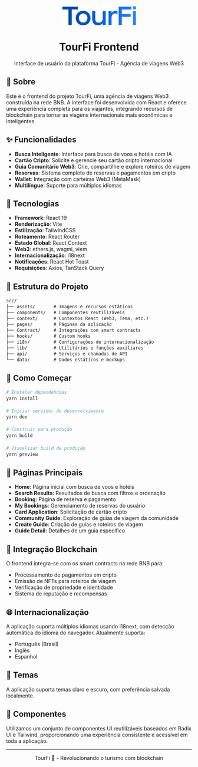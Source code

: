 <div align="center">
  <img src="./public/images/tourfi_logo_azul.png" alt="TourFi Logo" width="200"/>
  <h1>TourFi Frontend</h1>
  <p>Interface de usuário da plataforma TourFi - Agência de viagens Web3</p>
</div>

## 📱 Sobre

Este é o frontend do projeto TourFi, uma agência de viagens Web3 construída na rede BNB. A interface foi desenvolvida com React e oferece uma experiência completa para os viajantes, integrando recursos de blockchain para tornar as viagens internacionais mais econômicas e inteligentes.

## ✨ Funcionalidades

- **Busca Inteligente**: Interface para busca de voos e hotéis com IA
- **Cartão Cripto**: Solicite e gerencie seu cartão cripto internacional
- **Guia Comunitário Web3**: Crie, compartilhe e explore roteiros de viagem
- **Reservas**: Sistema completo de reservas e pagamentos em cripto
- **Wallet**: Integração com carteiras Web3 (MetaMask)
- **Multilíngue**: Suporte para múltiplos idiomas

## 🔧 Tecnologias

- **Framework**: React 19
- **Renderização**: Vite
- **Estilização**: TailwindCSS
- **Roteamento**: React Router
- **Estado Global**: React Context
- **Web3**: ethers.js, wagmi, viem
- **Internacionalização**: i18next
- **Notificações**: React Hot Toast
- **Requisições**: Axios, TanStack Query

## 📂 Estrutura do Projeto

```
src/
├── assets/       # Imagens e recursos estáticos
├── components/   # Componentes reutilizáveis
├── context/      # Contextos React (Web3, Tema, etc.)
├── pages/        # Páginas da aplicação
├── Contract/     # Integrações com smart contracts
├── hooks/        # Custom hooks
├── i18n/         # Configurações de internacionalização
├── lib/          # Utilitários e funções auxiliares
├── api/          # Serviços e chamadas de API
└── data/         # Dados estáticos e mockups
```

## 🚀 Como Começar

```bash
# Instalar dependências
yarn install

# Iniciar servidor de desenvolvimento
yarn dev

# Construir para produção
yarn build

# Visualizar build de produção
yarn preview
```

## 📱 Páginas Principais

- **Home**: Página inicial com busca de voos e hotéis
- **Search Results**: Resultados de busca com filtros e ordenação
- **Booking**: Página de reserva e pagamento
- **My Bookings**: Gerenciamento de reservas do usuário
- **Card Application**: Solicitação de cartão cripto
- **Community Guide**: Exploração de guias de viagem da comunidade
- **Create Guide**: Criação de guias e roteiros de viagem
- **Guide Detail**: Detalhes de um guia específico

## 🔗 Integração Blockchain

O frontend integra-se com os smart contracts na rede BNB para:
- Processamento de pagamentos em cripto
- Emissão de NFTs para roteiros de viagem
- Verificação de propriedade e identidade
- Sistema de reputação e recompensas

## 🌐 Internacionalização

A aplicação suporta múltiplos idiomas usando i18next, com detecção automática do idioma do navegador. Atualmente suporta:
- Português (Brasil)
- Inglês
- Espanhol

## 🎨 Temas

A aplicação suporta temas claro e escuro, com preferência salvada localmente.

## 🧩 Componentes

Utilizamos um conjunto de componentes UI reutilizáveis baseados em Radix UI e Tailwind, proporcionando uma experiência consistente e acessível em toda a aplicação.

---

<div align="center">
  <p>TourFi 🛫 - Revolucionando o turismo com blockchain</p>
</div>

